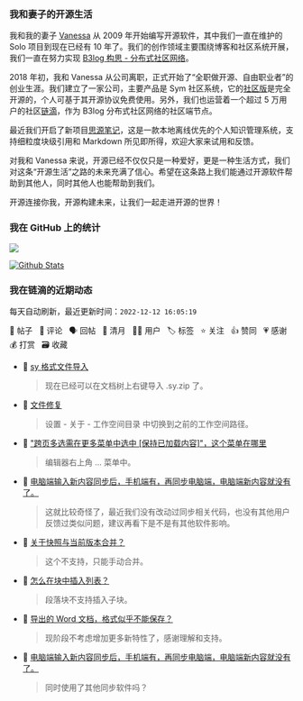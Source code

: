 ### 我和妻子的开源生活

我和我的妻子 [Vanessa](https://github.com/Vanessa219) 从 2009 年开始编写开源软件，其中我们一直在维护的 Solo 项目到现在已经有 10 年了。我们的创作领域主要围绕博客和社区系统开展，我们一直在努力实现 [B3log 构思 - 分布式社区网络](https://ld246.com/article/1546941897596)。

2018 年初，我和 Vanessa 从公司离职，正式开始了“全职做开源、自由职业者”的创业生涯。我们建立了一家公司，主要产品是 Sym 社区系统，它的[社区版](https://github.com/88250/symphony)是完全开源的，个人可基于其开源协议免费使用。另外，我们也运营着一个超过 5 万用户的社区[链滴](https://ld246.com)，作为 B3log 分布式社区网络的社区端节点。

最近我们开启了新项目[思源笔记](https://github.com/siyuan-note/siyuan)，这是一款本地离线优先的个人知识管理系统，支持细粒度块级引用和 Markdown 所见即所得，欢迎大家来试用和反馈。

对我和 Vanessa 来说，开源已经不仅仅只是一种爱好，更是一种生活方式，我们对这条“开源生活”之路的未来充满了信心。希望在这条路上我们能通过开源软件帮助到其他人，同时其他人也能帮助到我们。

开源连接你我，开源构建未来，让我们一起走进开源的世界！

### 我在 GitHub 上的统计

<a title="Hits" target="_blank" href="https://github.com/88250/88250"><img src="https://hits.b3log.org/88250/88250.svg"></a>

[![Github Stats](https://github-readme-stats.vercel.app/api?username=88250&theme=tokyonight&show_icons=true)](https://github.com/88250)

<!--events start -->

### 我在链滴的近期动态

每天自动刷新，最近更新时间：`2022-12-12 16:05:19`

📝 帖子 &nbsp; 💬 评论 &nbsp; 🗣 回帖 &nbsp; 🌙 清月 &nbsp; 👨‍💻 用户 &nbsp; 🏷️ 标签 &nbsp; ⭐️ 关注 &nbsp; 👍 赞同 &nbsp; 💗 感谢 &nbsp; 💰 打赏 &nbsp; 🗃 收藏

* 💬 [sy 格式文件导入](https://ld246.com/article/1631947012734/comment/1670775944891#comments)

  > 现在已经可以在文档树上右键导入 .sy.zip 了。
* 💬 [文件修复](https://ld246.com/article/1670774590057/comment/1670775873012#comments)

  > 设置 - 关于 - 工作空间目录 中切换到之前的工作空间路径。
* 💬 ["跨页多选需在更多菜单中选中 [保持已加载内容]"，这个菜单在哪里](https://ld246.com/article/1670772584396/comment/1670772630389#comments)

  > 编辑器右上角 ... 菜单中。
* 💬 [电脑端输入新内容同步后，手机端有，再同步电脑端，电脑端新内容就没有了。](https://ld246.com/article/1670683405072/comment/1670767231326#comments)

  > 这就比较奇怪了，最近我们没有改动过同步相关代码，也没有其他用户反馈过类似问题，建议再看下是不是有其他软件影响。
* 💬 [关于快照与当前版本合并？](https://ld246.com/article/1670766454703/comment/1670766716184#comments)

  > 这个不支持，只能手动合并。
* 💬 [怎么在块中插入列表？](https://ld246.com/article/1670750572529/comment/1670751076835#comments)

  > 段落块不支持插入子块。
* 💬 [导出的 Word 文档，格式似乎不能保存？](https://ld246.com/article/1670681716972/comment/1670748710674#comments)

  > 现阶段不考虑增加更多新特性了，感谢理解和支持。
* 💬 [电脑端输入新内容同步后，手机端有，再同步电脑端，电脑端新内容就没有了。](https://ld246.com/article/1670683405072/comment/1670747539802#comments)

  > 同时使用了其他同步软件吗？


<!--events end -->
